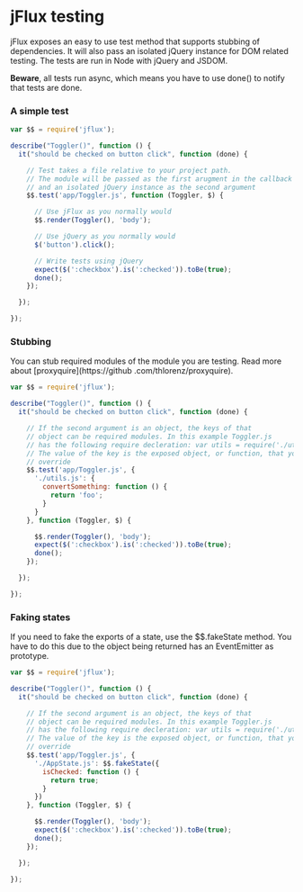 # jFlux testing

jFlux exposes an easy to use test method that supports stubbing of dependencies. It will also pass an isolated jQuery
 instance for DOM related testing. The tests are run in Node with jQuery and JSDOM.

**Beware**, all tests run async, which means you have to use done() to notify that tests are done.

### A simple test
```javascript
var $$ = require('jflux');

describe("Toggler()", function () {
  it("should be checked on button click", function (done) {

    // Test takes a file relative to your project path.
    // The module will be passed as the first arugment in the callback
    // and an isolated jQuery instance as the second argument
    $$.test('app/Toggler.js', function (Toggler, $) {

      // Use jFlux as you normally would
      $$.render(Toggler(), 'body');

      // Use jQuery as you normally would
      $('button').click();

      // Write tests using jQuery
      expect($(':checkbox').is(':checked')).toBe(true);
      done();
    });

  });

});
```

### Stubbing
You can stub required modules of the module you are testing. Read more about [proxyquire](https://github
.com/thlorenz/proxyquire).
```javascript
var $$ = require('jflux');

describe("Toggler()", function () {
  it("should be checked on button click", function (done) {

    // If the second argument is an object, the keys of that
    // object can be required modules. In this example Toggler.js
    // has the following require decleration: var utils = require('./utils.js');
    // The value of the key is the exposed object, or function, that you can
    // override
    $$.test('app/Toggler.js', {
      './utils.js': {
        convertSomething: function () {
          return 'foo';
        }
      }
    }, function (Toggler, $) {

      $$.render(Toggler(), 'body');
      expect($(':checkbox').is(':checked')).toBe(true);
      done();
    });

  });

});
```

### Faking states
If you need to fake the exports of a state, use the $$.fakeState method. You have to do this due
to the object being returned has an EventEmitter as prototype.
```javascript
var $$ = require('jflux');

describe("Toggler()", function () {
  it("should be checked on button click", function (done) {

    // If the second argument is an object, the keys of that
    // object can be required modules. In this example Toggler.js
    // has the following require decleration: var utils = require('./utils.js');
    // The value of the key is the exposed object, or function, that you can
    // override
    $$.test('app/Toggler.js', {
      './AppState.js': $$.fakeState({
        isChecked: function () {
          return true;
        }
      })
    }, function (Toggler, $) {

      $$.render(Toggler(), 'body');
      expect($(':checkbox').is(':checked')).toBe(true);
      done();
    });

  });

});
```